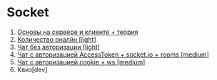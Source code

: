 # Socket

1. [Основы на сервере и клиенте + теория](./docs/BASE.MD)
2. [Количество оналйн [light]](./docs/COUNT_ONLINE.MD)  
3. [Чат без авторизации [light]](./docs/CHAT.MD)
4. [Чат c авторизацией AccessToken + socket.io + rooms [medium]](./docs/ROOMS_SOCKET_IO.MD)
5. [Чат c авторизацией cookie + ws [medium]](./docs/COMMON_CHAT_WS.MD)
6. Квиз[dev]
 